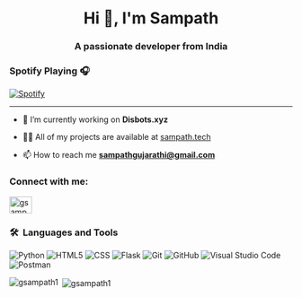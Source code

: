 <h1 align="center">Hi 👋, I'm Sampath</h1>
<h3 align="center">A passionate developer from India</h3>

### Spotify Playing 🎧
[![Spotify](https://novatorem.visualbean.vercel.app/api/spotify)](https://open.spotify.com/user//bd9a32e7b44f4734)

---

- 🔭 I’m currently working on **Disbots.xyz**

- 👨‍💻 All of my projects are available at [sampath.tech](sampath.tech)

- 📫 How to reach me **sampathgujarathi@gmail.com**

<h3 align="left">Connect with me:</h3>
<p align="left">
<a href="https://twitter.com/gsampath__" target="blank"><img align="center" src="https://raw.githubusercontent.com/rahuldkjain/github-profile-readme-generator/master/src/images/icons/Social/twitter.svg" alt="gsampath__" height="30" width="40" /></a>
</p>

### 🛠 &nbsp;Languages and Tools

  ![Python](https://img.shields.io/badge/-Python-333333?style=flat&logo=python)
  ![HTML5](https://img.shields.io/badge/-HTML5-333333?style=flat&logo=HTML5)
  ![CSS](https://img.shields.io/badge/-CSS-333333?style=flat&logo=CSS3&logoColor=1572B6)
  ![Flask](https://img.shields.io/badge/-Flask-000000?style=flat&logo=flask)
  ![Git](https://img.shields.io/badge/-Git-333333?style=flat&logo=git)
  ![GitHub](https://img.shields.io/badge/-GitHub-333333?style=flat&logo=github)
  ![Visual Studio Code](https://img.shields.io/badge/-Visual%20Studio%20Code-333333?style=flat&logo=visual-studio-code&logoColor=007ACC)
  ![Postman](https://img.shields.io/badge/-Postman-000000?style=flat&logo=postman)

<p><img align="left" src="https://github-readme-stats.vercel.app/api?username=GSampath1&count_private=true&show_icons=true&theme=radical" alt="gsampath1" /></p>

<p>&nbsp;<img align="center" src="https://github-readme-stats.vercel.app/api/top-langs/?username=GSampath1&show_icons=true&theme=radical" alt="gsampath1" /></p>
